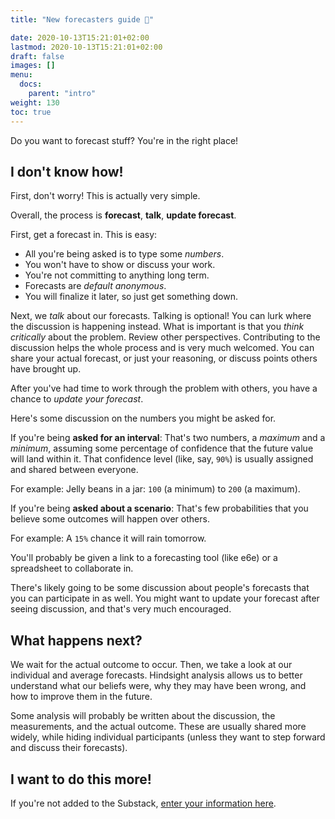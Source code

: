 ```yaml
---
title: "New forecasters guide 🎉"

date: 2020-10-13T15:21:01+02:00
lastmod: 2020-10-13T15:21:01+02:00
draft: false
images: []
menu:
  docs:
    parent: "intro"
weight: 130
toc: true
---
```


Do you want to forecast stuff? You're in the right place!

## I don't know how!
First, don't worry! This is actually very simple.

Overall, the process is **forecast**, **talk**, **update forecast**.

First, get a forecast in. This is easy:

- All you're being asked is to type some _numbers_. 
- You won't have to show or discuss your work.
- You're not committing to anything long term.
- Forecasts are _default anonymous_.
- You will finalize it later, so just get something down.

Next, we _talk_ about our forecasts. Talking is optional! You can lurk where the discussion is happening instead. What is important is that you _think critically_ about the problem. Review other perspectives. Contributing to the discussion helps the whole process and is very much welcomed. You can share your actual forecast, or just your reasoning, or discuss points others have brought up.

After you've had time to work through the problem with others, you have a chance to _update your forecast_.

Here's some discussion on the numbers you might be asked for.

If you're being **asked for an interval**: That's two numbers, a _maximum_ and a _minimum_, assuming some percentage of confidence that the future value will land within it. That confidence level (like, say, `90%`) is usually assigned and shared between everyone.

For example: Jelly beans in a jar: `100` (a minimum) to `200` (a maximum).

If you're being **asked about a scenario**: That's few probabilities that you believe some outcomes will happen over others.

For example: A `15%` chance it will rain tomorrow.

You'll probably be given a link to a forecasting tool (like e6e) or a spreadsheet to collaborate in.

There's likely going to be some discussion about people's forecasts that you can participate in as well. You might want to update your forecast after seeing discussion, and that's very much encouraged. 

## What happens next?
We wait for the actual outcome to occur. Then, we take a look at our individual and average forecasts. Hindsight analysis allows us to better understand what our beliefs were, why they may have been wrong, and how to improve them in the future.

Some analysis will probably be written about the discussion, the measurements, and the actual outcome. These are usually shared more widely, while hiding individual participants (unless they want to step forward and discuss their forecasts).

## I want to do this more!

If you're not added to the Substack, [enter your information here](https://forms.gle/6LEgpZ6kWfTx1otaA). 